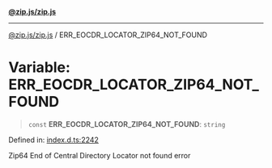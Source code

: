 [**@zip.js/zip.js**](../README.md)

***

[@zip.js/zip.js](../globals.md) / ERR\_EOCDR\_LOCATOR\_ZIP64\_NOT\_FOUND

# Variable: ERR\_EOCDR\_LOCATOR\_ZIP64\_NOT\_FOUND

> `const` **ERR\_EOCDR\_LOCATOR\_ZIP64\_NOT\_FOUND**: `string`

Defined in: [index.d.ts:2242](https://github.com/gildas-lormeau/zip.js/blob/ade268faf16563c7a33ab45fce2e8761620ea353/index.d.ts#L2242)

Zip64 End of Central Directory Locator not found error
